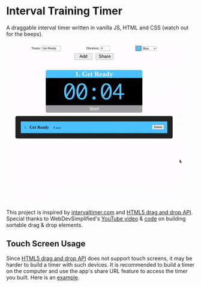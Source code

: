 # Interval Training Timer

A draggable interval timer written in vanilla JS, HTML and CSS (watch out for the beeps). 

![Demo](./demo/demo.gif)

This project is inspired by [intervaltimer.com](https://www.intervaltimer.com/create/) and [HTML5 drag and drop API](https://developer.mozilla.org/en-US/docs/Web/API/HTML_Drag_and_Drop_API).
Special thanks to WebDevSimplified's [YouTube video](https://www.youtube.com/watch?v=jfYWwQrtzzY) & [code](https://github.com/WebDevSimplified/Drag-And-Drop) on building sortable drag & drop elements.


## Touch Screen Usage

Since [HTML5 drag and drop API](https://developer.mozilla.org/en-US/docs/Web/API/HTML_Drag_and_Drop_API) does not support touch screens, it may be harder to build a timer with such devices. It is recommended to build a timer on the computer and use the app's share URL feature to access the timer you built. Here is an [example][shareURL].

[shareURL]: https://timer.yongfu.name/?data=_LSB__LB_%22name%22_CL_%22Get%20Ready%22_CM_%22time%22_CL_%225%22_CM_%22color%22_CL_%22_PD_38cdff%22_RB__CM__LB_%22name%22_CL_%22Sit%20up%22_CM_%22time%22_CL_%2245%22_CM_%22color%22_CL_%22_PD_ff0000%22_RB__CM__LB_%22name%22_CL_%22Rest%22_CM_%22time%22_CL_%2215%22_CM_%22color%22_CL_%22_PD_00d423%22_RB__CM__LB_%22name%22_CL_%22Push%20up%22_CM_%22time%22_CL_%2245%22_CM_%22color%22_CL_%22_PD_F76B00%22_RB__CM__LB_%22name%22_CL_%22Rest%22_CM_%22time%22_CL_%2215%22_CM_%22color%22_CL_%22_PD_00d423%22_RB__CM__LB_%22name%22_CL_%22Sit%20up%22_CM_%22time%22_CL_%2245%22_CM_%22color%22_CL_%22_PD_ff0000%22_RB__CM__LB_%22name%22_CL_%22Rest%22_CM_%22time%22_CL_%2215%22_CM_%22color%22_CL_%22_PD_00d423%22_RB__CM__LB_%22name%22_CL_%22Push%20up%22_CM_%22time%22_CL_%2245%22_CM_%22color%22_CL_%22_PD_F76B00%22_RB__CM__LB_%22name%22_CL_%22Rest%22_CM_%22time%22_CL_%2215%22_CM_%22color%22_CL_%22_PD_00d423%22_RB__CM__LB_%22name%22_CL_%22Sit%20up%22_CM_%22time%22_CL_%2245%22_CM_%22color%22_CL_%22_PD_ff0000%22_RB__RSB_
